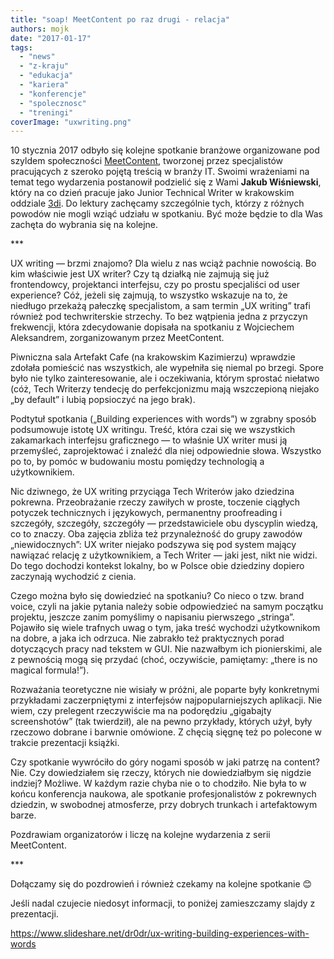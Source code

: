 ```yaml
---
title: "soap! MeetContent po raz drugi - relacja"
authors: mojk
date: "2017-01-17"
tags:
  - "news"
  - "z-kraju"
  - "edukacja"
  - "kariera"
  - "konferencje"
  - "spolecznosc"
  - "treningi"
coverImage: "uxwriting.png"
---
```


10 stycznia 2017 odbyło się kolejne spotkanie branżowe organizowane pod szyldem
społeczności [MeetContent](http://meetcontent.org/), tworzonej przez
specjalistów pracujących z szeroko pojętą treścią w branży IT. Swoimi wrażeniami
na temat tego wydarzenia postanowił podzielić się z Wami **Jakub Wiśniewski**,
który na co dzień pracuje jako Junior Technical Writer w krakowskim oddziale
[3di](http://3di.com.pl/). Do lektury zachęcamy szczególnie tych, którzy z
różnych powodów nie mogli wziąć udziału w spotkaniu. Być może będzie to dla Was
zachęta do wybrania się na kolejne.

<!--truncate-->

\*\*\*

UX writing — brzmi znajomo? Dla wielu z nas wciąż pachnie nowością. Bo kim
właściwie jest UX writer? Czy tą działką nie zajmują się już frontendowcy,
projektanci interfejsu, czy po prostu specjaliści od user experience? Cóż,
jeżeli się zajmują, to wszystko wskazuje na to, że niedługo przekażą pałeczkę
specjalistom, a sam termin „UX writing” trafi również pod techwriterskie
strzechy. To bez wątpienia jedna z przyczyn frekwencji, która zdecydowanie
dopisała na spotkaniu z Wojciechem Aleksandrem, zorganizowanym przez
MeetContent.

Piwniczna sala Artefakt Cafe (na krakowskim Kazimierzu) wprawdzie zdołała
pomieścić nas wszystkich, ale wypełniła się niemal po brzegi. Spore było nie
tylko zainteresowanie, ale i oczekiwania, którym sprostać niełatwo (cóż, Tech
Writerzy tendecję do perfekcjonizmu mają wszczepioną niejako „by default” i
lubią popsioczyć na jego brak).

Podtytuł spotkania („Building experiences with words”) w zgrabny sposób
podsumowuje istotę UX writingu. Treść, która czai się we wszystkich zakamarkach
interfejsu graficznego — to właśnie UX writer musi ją przemyśleć, zaprojektować
i znaleźć dla niej odpowiednie słowa. Wszystko po to, by pomóc w budowaniu mostu
pomiędzy technologią a użytkownikiem.

Nic dziwnego, że UX writing przyciąga Tech Writerów jako dziedzina pokrewna.
Przeobrażanie rzeczy zawiłych w proste, toczenie ciągłych potyczek technicznych
i językowych, permanentny proofreading i szczegóły, szczegóły, szczegóły —
przedstawiciele obu dyscyplin wiedzą, co to znaczy. Oba zajęcia zbliża też
przynależność do grupy zawodów „niewidocznych”: UX writer niejako podszywa się
pod system mający nawiązać relację z użytkownikiem, a Tech Writer — jaki jest,
nikt nie widzi. Do tego dochodzi kontekst lokalny, bo w Polsce obie dziedziny
dopiero zaczynają wychodzić z cienia.

Czego można było się dowiedzieć na spotkaniu? Co nieco o tzw. brand voice, czyli
na jakie pytania należy sobie odpowiedzieć na samym początku projektu, jeszcze
zanim pomyślimy o napisaniu pierwszego „stringa”. Pojawiło się wiele trafnych
uwag o tym, jaka treść wychodzi użytkownikom na dobre, a jaka ich odrzuca. Nie
zabrakło też praktycznych porad dotyczących pracy nad tekstem w GUI. Nie
nazwałbym ich pionierskimi, ale z pewnością mogą się przydać (choć, oczywiście,
pamiętamy: „there is no magical formula!”).

Rozważania teoretyczne nie wisiały w próżni, ale poparte były konkretnymi
przykładami zaczerpniętymi z interfejsów najpopularniejszych aplikacji. Nie
wiem, czy prelegent rzeczywiście ma na podorędziu „gigabajty screenshotów” (tak
twierdził), ale na pewno przykłady, których użył, były rzeczowo dobrane i
barwnie omówione. Z chęcią sięgnę też po polecone w trakcie prezentacji książki.

Czy spotkanie wywróciło do góry nogami sposób w jaki patrzę na content? Nie. Czy
dowiedziałem się rzeczy, których nie dowiedziałbym się nigdzie indziej? Możliwe.
W każdym razie chyba nie o to chodziło. Nie była to w końcu konferencja naukowa,
ale spotkanie profesjonalistów z pokrewnych dziedzin, w swobodnej atmosferze,
przy dobrych trunkach i artefaktowym barze.

Pozdrawiam organizatorów i liczę na kolejne wydarzenia z serii MeetContent.

\*\*\*

Dołączamy się do pozdrowień i również czekamy na kolejne spotkanie 😊

Jeśli nadal czujecie niedosyt informacji, to poniżej zamieszczamy slajdy z
prezentacji.

https://www.slideshare.net/dr0dr/ux-writing-building-experiences-with-words
